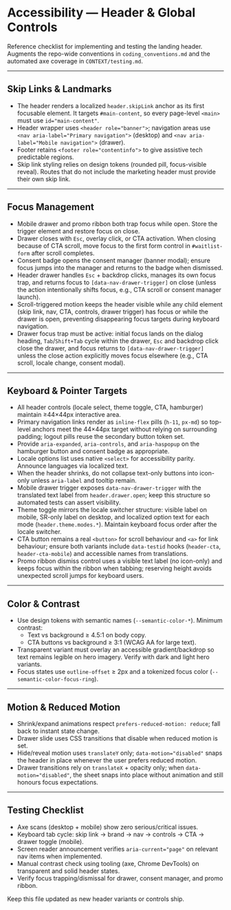 # Accessibility — Header & Global Controls

Reference checklist for implementing and testing the landing header. Augments the repo-wide conventions in `coding_conventions.md` and the automated axe coverage in `CONTEXT/testing.md`.

---

## Skip Links & Landmarks
- The header renders a localized `header.skipLink` anchor as its first focusable element. It targets `#main-content`, so every page-level `<main>` must use `id="main-content"`.
- Header wrapper uses `<header role="banner">`; navigation areas use `<nav aria-label="Primary navigation">` (desktop) and `<nav aria-label="Mobile navigation">` (drawer).
- Footer retains `<footer role="contentinfo">` to give assistive tech predictable regions.
- Skip link styling relies on design tokens (rounded pill, focus-visible reveal). Routes that do not include the marketing header must provide their own skip link.

---

## Focus Management
- Mobile drawer and promo ribbon both trap focus while open. Store the trigger element and restore focus on close.
- Drawer closes with `Esc`, overlay click, or CTA activation. When closing because of CTA scroll, move focus to the first form control in `#waitlist-form` after scroll completes.
- Consent badge opens the consent manager (banner modal); ensure focus jumps into the manager and returns to the badge when dismissed.
- Header drawer handles `Esc` + backdrop clicks, manages its own focus trap, and returns focus to `[data-nav-drawer-trigger]` on close (unless the action intentionally shifts focus, e.g., CTA scroll or consent manager launch).
- Scroll-triggered motion keeps the header visible while any child element (skip link, nav, CTA, controls, drawer trigger) has focus or while the drawer is open, preventing disappearing focus targets during keyboard navigation.
- Drawer focus trap must be active: initial focus lands on the dialog heading, `Tab`/`Shift+Tab` cycle within the drawer, `Esc` and backdrop click close the drawer, and focus returns to `[data-nav-drawer-trigger]` unless the close action explicitly moves focus elsewhere (e.g., CTA scroll, locale change, consent modal).

---

## Keyboard & Pointer Targets
- All header controls (locale select, theme toggle, CTA, hamburger) maintain ≥44×44px interactive area.
- Primary navigation links render as `inline-flex` pills (`h-11`, `px-md`) so top-level anchors meet the 44×44px target without relying on surrounding padding; logout pills reuse the secondary button token set.
- Provide `aria-expanded`, `aria-controls`, and `aria-haspopup` on the hamburger button and consent badge as appropriate.
- Locale options list uses native `<select>` for accessibility parity. Announce languages via localized text.
- When the header shrinks, do not collapse text-only buttons into icon-only unless `aria-label` and tooltip remain.
- Mobile drawer trigger exposes `data-nav-drawer-trigger` with the translated text label from `header.drawer.open`; keep this structure so automated tests can assert visibility.
- Theme toggle mirrors the locale switcher structure: visible label on mobile, SR-only label on desktop, and localized option text for each mode (`header.theme.modes.*`). Maintain keyboard focus order after the locale switcher.
- CTA button remains a real `<button>` for scroll behaviour and `<a>` for link behaviour; ensure both variants include `data-testid` hooks (`header-cta`, `header-cta-mobile`) and accessible names from translations.
- Promo ribbon dismiss control uses a visible text label (no icon-only) and keeps focus within the ribbon when tabbing; reserving height avoids unexpected scroll jumps for keyboard users.

---

## Color & Contrast
- Use design tokens with semantic names (`--semantic-color-*`). Minimum contrast:
  - Text vs background ≥ 4.5:1 on body copy.
  - CTA buttons vs background ≥ 3:1 (WCAG AA for large text).
- Transparent variant must overlay an accessible gradient/backdrop so text remains legible on hero imagery. Verify with dark and light hero variants.
- Focus states use `outline-offset` ≥ 2px and a tokenized focus color (`--semantic-color-focus-ring`).

---

## Motion & Reduced Motion
- Shrink/expand animations respect `prefers-reduced-motion: reduce`; fall back to instant state change.
- Drawer slide uses CSS transitions that disable when reduced motion is set.
- Hide/reveal motion uses `translateY` only; `data-motion="disabled"` snaps the header in place whenever the user prefers reduced motion.
- Drawer transitions rely on `translateX` + opacity only; when `data-motion="disabled"`, the sheet snaps into place without animation and still honours focus expectations.

---

## Testing Checklist
- Axe scans (desktop + mobile) show zero serious/critical issues.
- Keyboard tab cycle: skip link → brand → nav → controls → CTA → drawer toggle (mobile).
- Screen reader announcement verifies `aria-current="page"` on relevant nav items when implemented.
- Manual contrast check using tooling (axe, Chrome DevTools) on transparent and solid header states.
- Verify focus trapping/dismissal for drawer, consent manager, and promo ribbon.

Keep this file updated as new header variants or controls ship.

